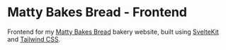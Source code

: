 # Matty Bakes Bread - Frontend

Frontend for my [Matty Bakes Bread](https://mattybakesbread.ca) bakery website, built using [SvelteKit](https://kit.svelte.dev/) and [Tailwind CSS](https://tailwindcss.com/).
